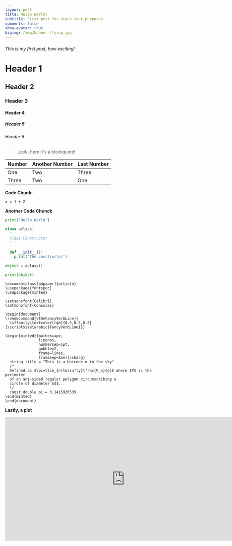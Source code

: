```yaml
---
layout: post
title: Hello World!
subtitle: First post for stack test purposes
comments: false
show-avatar: true
bigimg: /img/banner-flying.jpg
---
```


###### This is my first post, how exciting!

# Header 1

## Header 2

### Header 3

#### Header 4

##### Header 5

###### Header 6

> Look, here it's a blockquote!

|Number|Another Number|Last Number|
|:-|:-|:-|
|One|Two|Three|
|Three|Two|One|

**Code Chunk:**

~~~
x = 1 + 2
~~~


**Another Code Chunck**

```python
print('Hello World')

class aclass:
  '''
  Class Constructor
  '''
  
  def __init__():
    print('The constructor')
    
object = aclass()

print(object)
```

```xetex
\documentclass[a4paper]{article}
\usepackage{fontspec}
\usepackage{minted}

\setsansfont{Calibri}
\setmonofont{Consolas}

\begin{document}
\renewcommand{\theFancyVerbLine}{
  \sffamily\textcolor[rgb]{0.5,0.5,0.5}{\scriptsize\arabic{FancyVerbLine}}}

\begin{minted}[mathescape,
               linenos,
               numbersep=5pt,
               gobble=2,
               frame=lines,
               framesep=2mm]{csharp}
  string title = "This is a Unicode π in the sky"
  /*
  Defined as $\pi=\lim_{n\to\infty}\frac{P_n}{d}$ where $P$ is the perimeter
  of an $n$-sided regular polygon circumscribing a
  circle of diameter $d$.
  */
  const double pi = 3.1415926535
\end{minted}
\end{document}
```

**Lastly, a plot**
<iframe width="770" height="400" frameborder="0" scrolling="no" src="https://plot.ly/~hpsilva/5.embed"></iframe>
